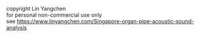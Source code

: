 copyright Lin Yangchen<br>
for personal non-commercial use only<br>
see https://www.linyangchen.com/Singapore-organ-pipe-acoustic-sound-analysis
